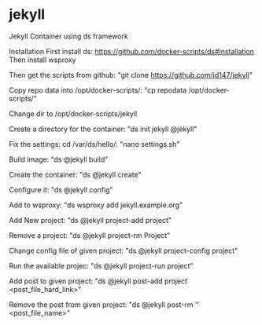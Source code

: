 # jekyll
Jekyll Container using ds framework


Installation First install ds: 
https://github.com/docker-scripts/ds#installation Then install wsproxy

Then get the scripts from github: 
"git clone https://github.com/jd147/jekyll" 

Copy repo data into /opt/docker-scripts/:
"cp repodata /opt/docker-scripts/"

Change dir to /opt/docker-scripts/jekyll

Create a directory for the container: 
"ds init jekyll @jekyll"

Fix the settings: cd /var/ds/hello/:
"nano settings.sh"

Build image: 
"ds @jekyll build" 

Create the container: 
"ds @jekyll create" 

Configure it: 
"ds @jekyll config"

Add to wsproxy: 
"ds wsproxy add jekyll.example.org"

Add New project:
"ds @jekyll project-add project"

Remove a project:
"ds @jekyll project-rm Project"

Change config file of given project:
"ds @jekyll project-config project" 

Run the available projec:
"ds @jekyll project-run project"

Add post to given project:
"ds @jekyll post-add project <post_file_hard_link>"

Remove the post from given project:
"ds @jekyll post-rm '<project>' <post_file_name>" 
         
         


         
